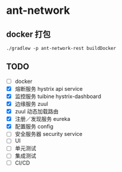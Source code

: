# ant-network

## docker 打包

```
./gradlew -p ant-network-rest buildDocker
```

## TODO

- [ ] docker
- [x] 熔断服务 hystrix api service
- [x] 监控服务 tuibine hystrix-dashboard
- [x] 边缘服务 zuul
- [x] zuul 动态加载路由
- [x] 注册／发现服务 eureka
- [x] 配置服务 config
- [ ] 安全服务器 security service
- [ ] UI
- [ ] 单元测试
- [ ] 集成测试
- [ ] CI/CD